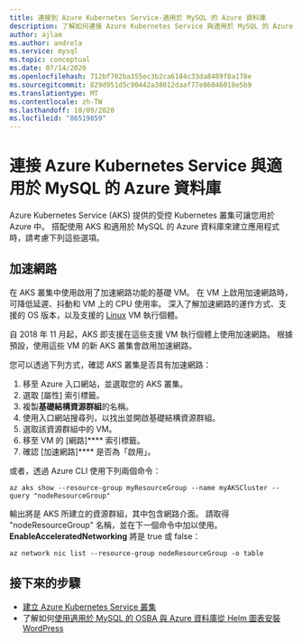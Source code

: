 ```yaml
---
title: 連接到 Azure Kubernetes Service-適用於 MySQL 的 Azure 資料庫
description: 了解如何連接 Azure Kubernetes Service 與適用於 MySQL 的 Azure 資料庫
author: ajlam
ms.author: andrela
ms.service: mysql
ms.topic: conceptual
ms.date: 07/14/2020
ms.openlocfilehash: 712bf702ba355ec3b2ca6184c33da8489f8a178e
ms.sourcegitcommit: 829d951d5c90442a38012daaf77e86046018e5b9
ms.translationtype: MT
ms.contentlocale: zh-TW
ms.lasthandoff: 10/09/2020
ms.locfileid: "86519859"
---
```

# <a name="connecting-azure-kubernetes-service-and-azure-database-for-mysql"></a>連接 Azure Kubernetes Service 與適用於 MySQL 的 Azure 資料庫

Azure Kubernetes Service (AKS) 提供的受控 Kubernetes 叢集可讓您用於 Azure 中。 搭配使用 AKS 和適用於 MySQL 的 Azure 資料庫來建立應用程式時，請考慮下列這些選項。


## <a name="accelerated-networking"></a>加速網路
在 AKS 叢集中使用啟用了加速網路功能的基礎 VM。 在 VM 上啟用加速網路時，可降低延遲、抖動和 VM 上的 CPU 使用率。 深入了解加速網路的運作方式、支援的 OS 版本，以及支援的 [Linux](../virtual-network/create-vm-accelerated-networking-cli.md) VM 執行個體。

自 2018 年 11 月起，AKS 即支援在這些支援 VM 執行個體上使用加速網路。 根據預設，使用這些 VM 的新 AKS 叢集會啟用加速網路。

您可以透過下列方式，確認 AKS 叢集是否具有加速網路：
1. 移至 Azure 入口網站，並選取您的 AKS 叢集。
2. 選取 [屬性] 索引標籤。
3. 複製**基礎結構資源群組**的名稱。
4. 使用入口網站搜尋列，以找出並開啟基礎結構資源群組。
5. 選取該資源群組中的 VM。
6. 移至 VM 的 [網路]**** 索引標籤。
7. 確認 [加速網路]**** 是否為「啟用」。

或者，透過 Azure CLI 使用下列兩個命令：
```azurecli
az aks show --resource-group myResourceGroup --name myAKSCluster --query "nodeResourceGroup"
```
輸出將是 AKS 所建立的資源群組，其中包含網路介面。 請取得 "nodeResourceGroup" 名稱，並在下一個命令中加以使用。 **EnableAcceleratedNetworking** 將是 true 或 false：
```azurecli
az network nic list --resource-group nodeResourceGroup -o table
```


## <a name="next-steps"></a>接下來的步驟
- [建立 Azure Kubernetes Service 叢集](../aks/kubernetes-walkthrough.md)
- 了解如何[使用適用於 MySQL 的 OSBA 與 Azure 資料庫從 Helm 圖表安裝 WordPress](../aks/integrate-azure.md)
